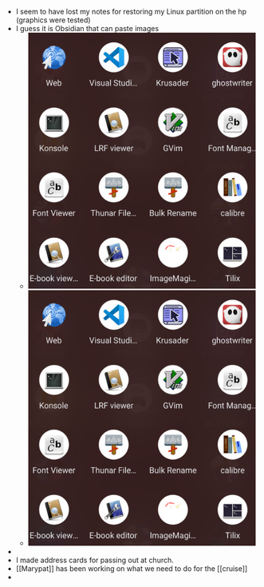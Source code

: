 - I seem to have lost my notes for restoring my Linux partition on the hp (graphics were tested)
- I guess it is Obsidian that can paste images
	- ![linux-apps-1.png](../assets/linux-apps-1_1666276940243_0.png)
	- ![linux-apps-1_1666276940243_0.png](../assets/linux-apps-1_1666276940243_0_1666327732740_0.png)
-
- I made address cards for passing out at church.
- [[Marypat]] has been working on what we need to do for the [[cruise]]
-
